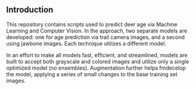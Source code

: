 ## Introduction

This repository contains scripts used to predict deer age via Machine Learning and Computer Vision. In the approach, two separate models are developed: one for age prediction via trail camera images, and a second using jawbone images. Each technique utilizes a different model.

In an effort to make all models fast, efficient, and streamlined, models are built to accept both grayscale and colored images  and utilize only a single optimized model (no ensembles). Augmentation further helps fmdecelop the model, applying a series of small changes to the base training set images.
